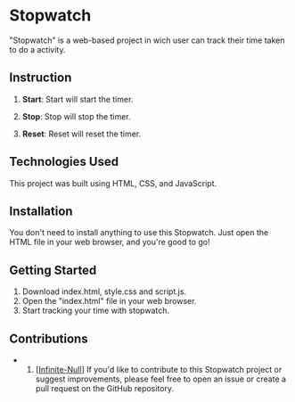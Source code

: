 # Stopwatch

"Stopwatch" is a web-based project in wich user can track their time taken to do a activity.

## Instruction

1. **Start**: Start will start the timer.

2. **Stop**: Stop will stop the timer.

3. **Reset**: Reset will reset the timer.

## Technologies Used

This project was built using HTML, CSS, and JavaScript.

## Installation

You don't need to install anything to use this Stopwatch. Just open the HTML file in your web browser, and you're good to go!

## Getting Started

1. Download index.html, style.css and script.js.
2. Open the "index.html" file in your web browser.
3. Start tracking your time with stopwatch.

## Contributions

- 1. [[Infinite-Null](https://github.com/Infinite-Null)]
If you'd like to contribute to this Stopwatch project or suggest improvements, please feel free to open an issue or create a pull request on the GitHub repository.

